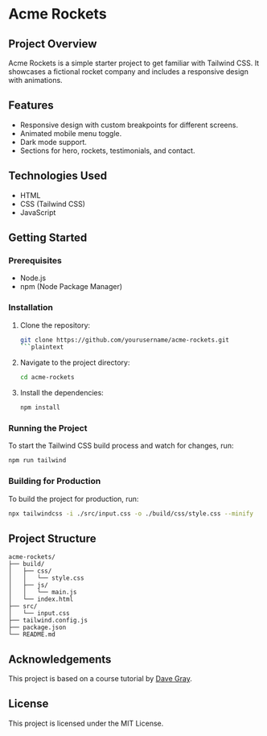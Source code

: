 # Acme Rockets

## Project Overview

Acme Rockets is a simple starter project to get familiar with Tailwind CSS. It showcases a fictional rocket company and includes a responsive design with animations.

## Features

- Responsive design with custom breakpoints for different screens.
- Animated mobile menu toggle.
- Dark mode support.
- Sections for hero, rockets, testimonials, and contact.

## Technologies Used

- HTML
- CSS (Tailwind CSS)
- JavaScript

## Getting Started

### Prerequisites

- Node.js
- npm (Node Package Manager)

### Installation

1. Clone the repository:

    ```sh
    git clone https://github.com/yourusername/acme-rockets.git
    ```plaintext

2. Navigate to the project directory:

    ```sh
    cd acme-rockets
    ```

3. Install the dependencies:

    ```sh
    npm install
    ```

### Running the Project

To start the Tailwind CSS build process and watch for changes, run:

```sh
npm run tailwind
```

### Building for Production

To build the project for production, run:

```sh
npx tailwindcss -i ./src/input.css -o ./build/css/style.css --minify
```

## Project Structure

```
acme-rockets/
├── build/
│   ├── css/
│   │   └── style.css
│   ├── js/
│   │   └── main.js
│   └── index.html
├── src/
│   └── input.css
├── tailwind.config.js
├── package.json
└── README.md
```

## Acknowledgements

This project is based on a course tutorial by [Dave Gray](https://www.youtube.com/@DaveGrayTeachesCode).

## License

This project is licensed under the MIT License.
